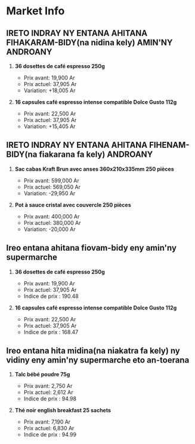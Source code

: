 # Market Info

## IRETO INDRAY NY ENTANA AHITANA FIHAKARAM-BIDY(na nidina kely) AMIN'NY ANDROANY

1. **36 dosettes de café espresso 250g**
   - Prix avant: 19,900 Ar
   - Prix actuel: 37,905 Ar
   - Variation: +18,005 Ar

2. **16 capsules café espresso intense compatible Dolce Gusto 112g**
   - Prix avant: 22,500 Ar
   - Prix actuel: 37,905 Ar
   - Variation: +15,405 Ar

## IRETO INDRAY NY ENTANA AHITANA FIHENAM-BIDY(na fiakarana fa kely) ANDROANY

1. **Sac cabas Kraft Brun avec anses 360x210x335mm 250 pièces**
   - Prix avant: 599,000 Ar
   - Prix actuel: 569,050 Ar
   - Variation: -29,950 Ar

2. **Pot à sauce cristal avec couvercle 250 pièces**
   - Prix avant: 400,000 Ar
   - Prix actuel: 380,000 Ar
   - Variation: -20,000 Ar

## Ireo entana ahitana fiovam-bidy eny amin'ny supermarche

1. **36 dosettes de café espresso 250g**
   - Prix avant: 19,900 Ar
   - Prix actuel: 37,905 Ar
   - Indice de prix : 190.48

2. **16 capsules café espresso intense compatible Dolce Gusto 112g**
   - Prix avant: 22,500 Ar
   - Prix actuel: 37,905 Ar
   - Indice de prix : 168.47

## Ireo entana hita midina(na niakatra fa kely) ny vidiny eny amin'ny supermarche eto an-toerana

1. **Talc bébé poudre 75g**
   - Prix avant: 2,750 Ar
   - Prix actuel: 2,612 Ar
   - Indice de prix : 94.98

2. **Thé noir english breakfast 25 sachets**
   - Prix avant: 7,190 Ar
   - Prix actuel: 6,830 Ar
   - Indice de prix : 94.99

